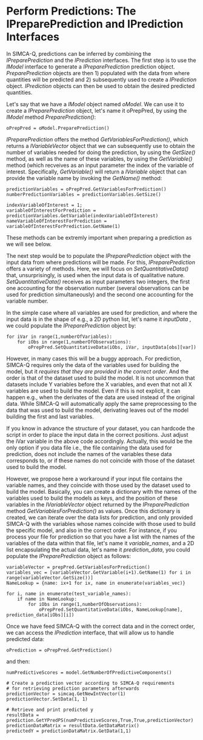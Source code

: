 # Perform Predictions: The IPreparePrediction and IPrediction Interfaces

In SIMCA-Q, predictions can be inferred by combining the *IPreparePrediction* and the *IPrediction* interfaces. The first step is to use the *IModel* interface to generate a *IPreparePrediction* prediction object. *PreparePrediction* objects are then 1) populated with the data from where quantities will be predicted and 2) subsequently used to create a *IPrediction* object. *IPrediction* objects can then be used to obtain the desired predicted quantities.

Let's say that we have a *IModel* object named *oModel*. We can use it to create a *IPreparePrediction* object, let's name it oPrepPred, by using the *IModel* method *PreparePrediction()*:
```
oPrepPred = oModel.PreparePrediction()
```

*IPreparePrediction* offers the method *GetVariablesForPrediction()*, which returns a *IVariableVector* object that we can subsequently use to obtain the number of variables needed for doing the prediction, by using the *GetSize()* method, as well as the name of these variables, by using the *GetVariable()* method (which recveives as an input parameter the index of the variable of interest. Specifically, *GetVariable()* will return a *IVariable* object that can provide the variable name by invoking the *GetName()* method:
```
predictionVariables = oPrepPred.GetVariablesForPrediction()
numberPredictionVariables = predictionVariables.GetSize()

indexVariableOfInterest = 1;
variableOfInterestForPrediction = predictionVariables.GetVariable(indexVariableOfInterest)
nameVariableOfInterestForPrediction = variableOfInterestForPrediction.GetName(1)
```

These methods can be extremly important when preparing a prediction as we will see below.

The next step would be to populate the *IPreparePrediction* object with the input data from where predictions will be made. For this, *IPreparePrediction* offers a variety of methods. Here, we will focus on *SetQuantitativeData()* that, unsurprisingly, is used when the input data is of qualitative nature. *SetQuantitativeData()* receives as input parameters two integers, the first one accounting for the observation number (several observations can be used for prediction simultaneously) and the second one accounting for the variable number.

In the simple case where all variables are used for prediction, and where the input data is in the shape of e.g., a 2D python list, let's name it *inputData* , we could populate the *IPreparePrediction* object by:

```
for iVar in range(1,numberOfVariables):
    for iObs in range(1,numberOfObservations):
        oPrepPred.SetQuantitativeData(iObs, iVar, inputData[obs][var])
```

However, in many cases this will be a buggy approach. For prediction, SIMCA-Q requires only the data of the variables used for building the model, but it _requires that they are provided in the correct order_. And the order is that of the dataset used to build the model. It is not uncommon that datasets include Y variables before the X variables, and even that not all X variables are used to build the model. Even if this is not explicit, it can happen e.g., when the derivates of the data are used instead of the original data. While SIMCA-Q will automatically apply the same preprocessing to the data that was used to build the model, derivating leaves out of the model building the first and last variables.

If you know in advance the structure of your dataset, you can hardcode the script in order to place the input data in the correct positions. Just adjust the iVar variable in the above code accordingly. Actually, this would be the only option if you data file i.e., the file containing the data used for prediction, does not include the names of the variables these data corresponds to, or if these names do not coincide with those of the dataset used to build the model.

However, we propose here a workaround if your input file contains the variable names, and they coincide with those used by the dataset used to build the model. Basically, you can create a dictionary with the names of the variables used to build the models as keys, and the position of these variables in the *IVariableVector* object returned by the *IPreparePrediction* method *GetVariablesForPrediction()* as values. Once this dictionary is created, we can iterate over the data lists for prediction, and only provided SIMCA-Q with the variables whose names coincide with those used to build the specific model, and also in the correct order. For instance, if you process your file for prediction so that you have a list with the names of the variables of the data within that file, let's name it *variable_names*, and a 2D list encapsulating the actual data, let's name it *prediction_data*, you could populate the *IPreparePrediction* object as follows:
```
variableVector = prepPred.GetVariablesForPrediction()
variables_vec = [variableVector.GetVariable(i+1).GetName(1) for i in range(variableVector.GetSize())]
NameLookup = {name: ix+1 for ix, name in enumerate(variables_vec)}

for i, name in enumerate(test_variable_names):
    if name in NameLookup:
        for iObs in range(1,numberOfObservations):
            oPrepPred.SetQuantitativeData(iObs, NameLookup[name], prediction_data[iObs][i])
```

Once we have feed SIMCA-Q with the correct data and in the correct order, we can access the *IPrediction* interface, that will allow us to handle predicted data:
```
oPrediction = oPrepPred.GetPrediction()
```

and then:
```
numPredictiveScores = model.GetNumberOfPredictiveComponents()

# Create a prediction vector according to SIMCA-Q requirements
# for retrieving prediction parameters afterwards
predictionVector = simcaq.GetNewIntVector(1)
predictionVector.SetData(1, 1)

# Retrieve and print predicted y
resultData = prediction.GetYPredPS(numPredictiveScores,True,True,predictionVector)
predictionDataMatrix = resultData.GetDataMatrix()
predictedY = predictionDataMatrix.GetData(1,1)
```

